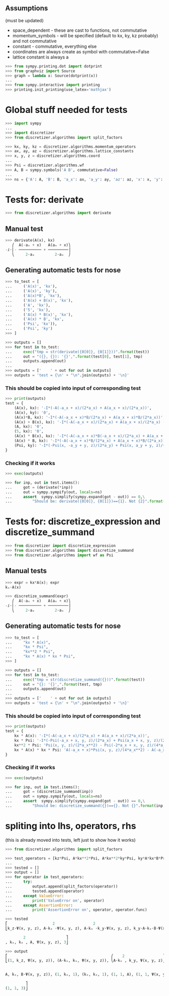 ## Assumptions
(must be updated)

* space_dependent - these are cast to functions, not commutative
* momentum_symbols - will be specified (default to kx, ky, kz probably) and not commutative
* constant - commutative, everything else
* coordinates are always create as symbol with commutative=False
* lattice constant is always a

```python
>>> from sympy.printing.dot import dotprint
>>> from graphviz import Source
>>> graph = lambda x: Source(dotprint(x))
...
>>> from sympy.interactive import printing
>>> printing.init_printing(use_latex='mathjax')
```

# Global stuff needed for tests

```python
>>> import sympy
...
>>> import discretizer
>>> from discretizer.algorithms import split_factors
```

```python
>>> kx, ky, kz = discretizer.algorithms.momentum_operators
>>> ax, ay, az = discretizer.algorithms.lattice_constants
>>> x, y, z = discretizer.algorithms.coord
...
>>> Psi = discretizer.algorithms.wf
>>> A, B = sympy.symbols('A B', commutative=False)
...
>>> ns = {'A': A, 'B': B, 'a_x': ax, 'a_y': ay, 'az': az, 'x': x, 'y': y, 'z': z}
```

# Tests for: derivate

```python
>>> from discretizer.algorithms import derivate
```

## Manual test

```python
>>> derivate(A(x), kx)
   ⎛  A(-aₓ + x)   A(aₓ + x)⎞
-ⅈ⋅⎜- ────────── + ─────────⎟
   ⎝     2⋅aₓ         2⋅aₓ  ⎠
```

## Generating automatic tests for nose

```python
>>> to_test = [
...     ('A(x)', 'kx'),
...     ('A(x)', 'ky'),
...     ('A(x)*B', 'kx'),
...     ('A(x) + B(x)', 'kx'),
...     ('A', 'kx'),
...     ('5', 'kx'),
...     ('A(x) * B(x)', 'kx'),
...     ('A(x) * B', 'kx',
...     ('Psi', 'kx')),
...     ('Psi', 'ky')
>>> ]
```

```python
>>> outputs = []
>>> for test in to_test:
...     exec("tmp = str(derivate({0[0]}, {0[1]}))".format(test))
...     out = "({}, {}): '{}',".format(test[0], test[1], tmp)
...     outputs.append(out)
...
>>> outputs = ['    ' + out for out in outputs]
>>> outputs = 'test = {\n' + "\n".join(outputs) + '\n}'
```

### This should be copied into input of corresponding test

```python
>>> print(outputs)
test = {
    (A(x), kx): '-I*(-A(-a_x + x)/(2*a_x) + A(a_x + x)/(2*a_x))',
    (A(x), ky): '0',
    (A(x)*B, kx): '-I*(-A(-a_x + x)*B/(2*a_x) + A(a_x + x)*B/(2*a_x))',
    (A(x) + B(x), kx): '-I*(-A(-a_x + x)/(2*a_x) + A(a_x + x)/(2*a_x) - B(-a_x + x)/(2*a_x) + B(a_x + x)/(2*a_x))',
    (A, kx): '0',
    (5, kx): '0',
    (A(x) * B(x), kx): '-I*(-A(-a_x + x)*B(-a_x + x)/(2*a_x) + A(a_x + x)*B(a_x + x)/(2*a_x))',
    (A(x) * B, kx): '-I*(-A(-a_x + x)*B/(2*a_x) + A(a_x + x)*B/(2*a_x))',
    (Psi, ky): '-I*(-Psi(x, -a_y + y, z)/(2*a_y) + Psi(x, a_y + y, z)/(2*a_y))',
}
```

### Checking if it works

```python
>>> exec(outputs)
```

```python
>>> for inp, out in test.items():
...     got = (derivate(*inp))
...     out = sympy.sympify(out, locals=ns)
...     assert  sympy.simplify(sympy.expand(got - out)) == 0,\
...         "Should be: derivate({0[0]}, {0[1]})=={1}. Not {2}".format(inp, out, got)
```

# Tests for: discretize_expression and discretize_summand

```python
>>> from discretizer import discretize_expression
>>> from discretizer.algorithms import discretize_summand
>>> from discretizer.algorithms import wf as Psi
```

## Manual tests

```python
>>> expr = kx*A(x); expr
kₓ⋅A(x)
```

```python
>>> discretize_summand(expr)
   ⎛  A(-aₓ + x)   A(aₓ + x)⎞
-ⅈ⋅⎜- ────────── + ─────────⎟
   ⎝     2⋅aₓ         2⋅aₓ  ⎠
```

## Generating automatic tests for nose

```python
>>> to_test = [
...     "kx * A(x)",
...     "kx * Psi",
...     "kx**2 * Psi",
...     "kx * A(x) * kx * Psi",
>>> ]
```

```python
>>> outputs = []
>>> for test in to_test:
...     exec("tmp = str(discretize_summand({}))".format(test))
...     out = "{}: '{}',".format(test, tmp)
...     outputs.append(out)
...
>>> outputs = ['    ' + out for out in outputs]
>>> outputs = 'test = {\n' + "\n".join(outputs) + '\n}'
```

### This should be copied into input of corresponding test

```python
>>> print(outputs)
test = {
    kx * A(x): '-I*(-A(-a_x + x)/(2*a_x) + A(a_x + x)/(2*a_x))',
    kx * Psi: '-I*(-Psi(-a_x + x, y, z)/(2*a_x) + Psi(a_x + x, y, z)/(2*a_x))',
    kx**2 * Psi: 'Psi(x, y, z)/(2*a_x**2) - Psi(-2*a_x + x, y, z)/(4*a_x**2) - Psi(2*a_x + x, y, z)/(4*a_x**2)',
    kx * A(x) * kx * Psi: 'A(-a_x + x)*Psi(x, y, z)/(4*a_x**2) - A(-a_x + x)*Psi(-2*a_x + x, y, z)/(4*a_x**2) + A(a_x + x)*Psi(x, y, z)/(4*a_x**2) - A(a_x + x)*Psi(2*a_x + x, y, z)/(4*a_x**2)',
}
```

### Checking if it works

```python
>>> exec(outputs)
```

```python
>>> for inp, out in test.items():
...     got = (discretize_summand(inp))
...     out = sympy.sympify(out, locals=ns)
...     assert  sympy.simplify(sympy.expand(got - out)) == 0,\
...         "Should be: discretize_summand({})=={}. Not {}".format(inp, out, got)
```

# spliting into lhs, operators, rhs
(this is already moved into tests, left just to show how it works)

```python
>>> from discretizer.algorithms import split_factors
```

```python
>>> test_operators = [kz*Psi, A*kx**2*Psi, A*kx**2*ky*Psi, ky*A*kx*B*Psi, kx, kx**2, A, Psi, 3]
...
>>> tested = []
>>> output = []
>>> for operator in test_operators:
...     try:
...         output.append(split_factors(operator))
...         tested.append(operator)
...     except ValueError:
...         print('ValueError on', operator)
...     except AssertionError:
...         print('AssertionError on', operator, operator.func)
```

```python
>>> tested
⎡                    2                 2                                      
⎣k_z⋅Ψ(x, y, z), A⋅kₓ ⋅Ψ(x, y, z), A⋅kₓ ⋅k_y⋅Ψ(x, y, z), k_y⋅A⋅kₓ⋅B⋅Ψ(x, y, z)

        2                  ⎤
, kₓ, kₓ , A, Ψ(x, y, z), 3⎦
```

```python
>>> output
⎡                                              ⎛    2                 ⎞       
⎣(1, k_z, Ψ(x, y, z)), (A⋅kₓ, kₓ, Ψ(x, y, z)), ⎝A⋅kₓ , k_y, Ψ(x, y, z)⎠, (k_y⋅

                                                                              
A, kₓ, B⋅Ψ(x, y, z)), (1, kₓ, 1), (kₓ, kₓ, 1), (1, 1, A), (1, 1, Ψ(x, y, z)), 

         ⎤
(1, 1, 3)⎦
```
